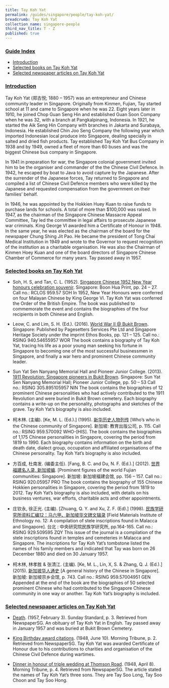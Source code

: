 ```yaml
---
title: Tay Koh Yat
permalink: /guides/singapore/people/tay-koh-yat/
breadcrumb: Tay Koh Yat
collection_name: singapore-people
third_nav_title: T - Z
published: true
---
```


### <u>Guide Index</u>

* [Introduction](#introduction)
* [Selected books on Tay Koh Yat](#selected-books-on-tay-koh-yat)
* [Selected newspaper articles on Tay Koh Yat](#selected-newspaper-articles-on-tay-koh-yat)


### <u>Introduction</u>

Tay Koh Yat (郑古悦; 1880 – 1957) was an entrepreneur and Chinese community leader in Singapore. Originally from Kinmen, Fujian, Tay started school at 11 and came to Singapore when he was 22. Eight years later in 1910, he joined Chop Guan Seng Hin and established Guan Soon Company when he was 32, with a branch at Pangkalpinang, Indonesia. In 1921, he started the Aik Seng Hin Company with branches in Jakarta and Surabaya, Indonesia. He established Chin Joo Seng Company the following year which imported Indonesian local produce into Singapore, dealing specially in salted and dried fish products. Tay established Tay Koh Yat Bus Company in 1938 and by 1949, owned a fleet of more than 60 buses and was the biggest Chinese bus company in Singapore.

In 1941 in preparation for war, the Singapore colonial government invited him to be the organiser and commander of the the Chinese Civil Defence. In 1942, he escaped by boat to Java to avoid capture by the Japanese. After the surrender of the Japanese forces, Tay returned to Singapore and compiled a list of Chinese Civil Defence members who were killed by the Japanese and requested compensation from the government on their families’ behalf.

In 1946, he was appointed by the Hokkien Huey Kuan to raise funds to purchase lands for schools. A total of more than $100,000 was raised. In 1947, as the chairman of the Singapore Chinese Massacre Appeal Committee, Tay led the committee in legal affairs to prosecute Japanese war criminals. King George VI awarded him a Certificate of Honour in 1948. In the same year, he was elected as the chairman of the board for the newspaper Chung Shing Jit Pao. He became the president of Tong Chai Medical Institution in 1949 and wrote to the Governor to request recognition of the institution as a charitable organisation. He was also the Chairman of Kinmen Hoey Kuan and one of the board directors of Singapore Chinese Chamber of Commerce for many years. Tay passed away in 1957.


### <u>Selected books on Tay Koh Yat</u>

* Soh, H. S, and Tan, C. L. (1952). [Singapore Chinese 1952 New Year honours celebration souvenir](http://eservice.nlb.gov.sg/item_holding_s.aspx?bid=4981599). Singapore: Boon Hua Print, pp. 24 – 27.
Call no.: RCLOS 959.57 SOH
In 1952, New Year Honours were conferred on four Malayan Chinese by King George VI. Tay Koh Yat was conferred the Order of the British Empire. The book was published to commemorate the event and contains the biographies of the four recipients in both Chinese and English.


* Leow, C. and Lim, S. H. (Ed.). (2016). [World War II @ Bukit Brown](http://eservice.nlb.gov.sg/item_holding_s.aspx?bid=202487596). Singapore: Published by Pagesetters Services Pte Ltd and Singapore Heritage Society under the imprint Ethos Books, pp. 121 – 125.
Call no.: RSING 940.54655957 WOR
The book contains a biography of Tay Koh Yat, tracing his life as a poor young man seeking his fortune in Singapore to becoming one of the most successful businessmen in Singapore, and finally a war hero and prominent Chinese community leader.


* Sun Yat Sen Nanyang Memorial Hall and Pioneer Junior College. (2013). [1911 Revolution: Singapore pioneers in Bukit Brown](http://eservice.nlb.gov.sg/item_holding_s.aspx?bid=200186594). Singapore: Sun Yat Sen Nanyang Memorial Hall; Pioneer Junior College, pp. 50 – 53
Call no.: RSING 305.895105957 NIN
The book contains the biographies of 12 prominent Chinese personalities who had actively contributed to the 1911 Revolution and were buried in Bukit Brown cemetery. Each biography contains a write-up on the personality, photographs and sketches of the grave. Tay Koh Yat’s biography is also included.


* 柯木林. (主编). [Ke, M. L. (Ed.).] (1995). [新华历史人物列传](http://eservice.nlb.gov.sg/item_holding_s.aspx?bid=84500628) [Who’s who in the Chinese community of Singapore]. 新加坡: 教育出版公司, p. 115.
Call no.: RSING 959.570092 WHO-\[HIS\].
The book contains the biographies of 1,175 Chinese personalities in Singapore, covering the period from 1819 to 1990. Each biography contains information on the birth and death date, dialect group, occupation and affiliated organisations of the Chinese personality. Tay Koh Yat’s biography is also included.


* 方百成, 杜南发. (编委主任). [Fang, B. C. and Du, N. F. (Ed.).] (2012). [世界福建名人录, 新加坡编](http://eservice.nlb.gov.sg/item_holding_s.aspx?bid=200125706). [Prominent figures of the world Fujian communities: Singapore]. 新加坡: 新加坡福建会馆, pp. 156 – 157.
Call no.: RSING 920.05957 PRO
The book contains the biography of 155 Chinese Hokkien personalities in Singapore, covering the period from 1819 to 2012. Tay Koh Yat’s biography is also included, with details on his business ventures, war efforts, charitable acts and other appointments.


* 庄钦永, 徐正光. (主编). [Zhuang, Q. Y. and Xu, Z. F. (Ed).] (1998). [民族学研究所资料汇编12：马六甲、新加坡华文碑文辑录](http://eservice.nlb.gov.sg/item_holding_s.aspx?bid=84534682) [Field Materials Institute of Ethnology no. 12: A compilation of stele inscriptions found in Malacca and Singapore]. 台北 : 中央研究院民族学研究所, pp.164-165.
Call no.: RSING 929.509595 ZQY
This issue of the journal is a compilation of the stele inscriptions found in temples and cemeteries in Malacca and Singapore. The inscriptions for Tay Koh Yat’s tombstone listed the names of his family members and indicated that Tay was born on 26 December 1880 and died on 30 January 1957.


* 柯木林, 林孝胜 & 张清江. (主编). [Ke, M. L., Lin, X, S. & Zhang, Q. J. (Ed.).] (2015). [新加坡华人通史](http://eservice.nlb.gov.sg/item_holding_s.aspx?bid=202251084) [A general history of the Chinese in Singapore]. 新加坡: 新加坡宗乡会馆, p. 743.
Call no.: RSING 959.57004951 GEN
Appended at the end of the book are the biographies of 50 selected prominent Chinese who had contributed to the Singapore Chinese community in one way or another. Tay Koh Yat’s biography is included.


### <u>Selected newspaper articles on Tay Koh Yat</u>

* [Death](http://eresources.nlb.gov.sg/newspapers/Digitised/Article/sundaystandard19570203-1.2.40.19). (1957, February 3). Sunday Standard, p. 3. Retrieved from NewspaperSG.
An obituary of Tay Koh Yat in English. Tay passed away in January 1957 and was buried at Bukit Brown Cemetery.


* [King Birthday award citations](http://eresources.nlb.gov.sg/newspapers/Digitised/Article/morningtribune19480610-1.2.29). (1948, June 10). Morning Tribune, p. 2. Retrieved from NewspaperSG.
Tay Koh Yat was awarded Certificate of Honour due to his contributions to charities and organisation of the Chinese Civil Defence during wartimes.


* [Dinner in honour of triple wedding at Thomson Road](http://eresources.nlb.gov.sg/newspapers/Digitised/Article/morningtribune19480408-1.2.36). (1948, April 8). Morning Tribune, p. 4. Retrieved from NewspaperSG.
The article stated the names of Tay Koh Yat’s three sons. They are Tay Soo Long, Tay Soo Choon and Tay Soo Hong.
